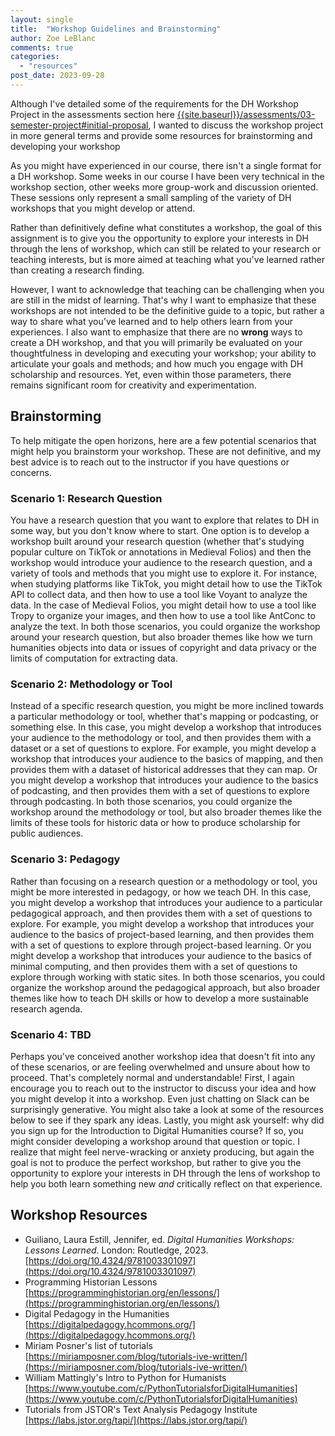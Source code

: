 ```yaml
---
layout: single
title:  "Workshop Guidelines and Brainstorming"
author: Zoe LeBlanc
comments: true
categories:
  - "resources"
post_date: 2023-09-28
---
```


Although I've detailed some of the requirements for the DH Workshop Project in the assessments section here [{{site.baseurl}}/assessments/03-semester-project#initial-proposal]({{site.baseurl}}/assessments/03-semester-project#initial-proposal), I wanted to discuss the workshop project in more general terms and provide some resources for brainstorming and developing your workshop

As you might have experienced in our course, there isn't a single format for a DH workshop. Some weeks in our course I have been very technical in the workshop section, other weeks more group-work and discussion oriented. These sessions only represent a small sampling of the variety of DH workshops that you might develop or attend. 

Rather than definitively define what constitutes a workshop, the goal of this assignment is to give you the opportunity to explore your interests in DH through the lens of workshop, which can still be related to your research or teaching interests, but is more aimed at teaching what you've learned rather than creating a research finding.

However, I want to acknowledge that teaching can be challenging when you are still in the midst of learning. That's why I want to emphasize that these workshops are not intended to be the definitive guide to a topic, but rather a way to share what you've learned and to help others learn from your experiences. I also want to emphasize that there are no **wrong** ways to create a DH workshop, and that you will primarily be evaluated on your thoughtfulness in developing and executing your workshop; your ability to articulate your goals and methods; and how much you engage with DH scholarship and resources. Yet, even within those parameters, there remains significant room for creativity and experimentation.

## Brainstorming

To help mitigate the open horizons, here are a few potential scenarios that might help you brainstorm your workshop. These are not definitive, and my best advice is to reach out to the instructor if you have questions or concerns.

### Scenario 1: Research Question

You have a research question that you want to explore that relates to DH in some way, but you don't know where to start. One option is to develop a workshop built around your research question (whether that's studying popular culture on TikTok or annotations in Medieval Folios) and then the workshop would introduce your audience to the research question, and a variety of tools and methods that you might use to explore it. For instance, when studying platforms like TikTok, you might detail how to use the TikTok API to collect data, and then how to use a tool like Voyant to analyze the data. In the case of Medieval Folios, you might detail how to use a tool like Tropy to organize your images, and then how to use a tool like AntConc to analyze the text. In both those scenarios, you could organize the workshop around your research question, but also broader themes like how we turn humanities objects into data or issues of copyright and data privacy or the limits of computation for extracting data.

### Scenario 2: Methodology or Tool

Instead of a specific research question, you might be more inclined towards a particular methodology or tool, whether that's mapping or podcasting, or something else. In this case, you might develop a workshop that introduces your audience to the methodology or tool, and then provides them with a dataset or a set of questions to explore. For example, you might develop a workshop that introduces your audience to the basics of mapping, and then provides them with a dataset of historical addresses that they can map. Or you might develop a workshop that introduces your audience to the basics of podcasting, and then provides them with a set of questions to explore through podcasting. In both those scenarios, you could organize the workshop around the methodology or tool, but also broader themes like the limits of these tools for historic data or how to produce scholarship for public audiences.

### Scenario 3: Pedagogy

Rather than focusing on a research question or a methodology or tool, you might be more interested in pedagogy, or how we teach DH. In this case, you might develop a workshop that introduces your audience to a particular pedagogical approach, and then provides them with a set of questions to explore. For example, you might develop a workshop that introduces your audience to the basics of project-based learning, and then provides them with a set of questions to explore through project-based learning. Or you might develop a workshop that introduces your audience to the basics of minimal computing, and then provides them with a set of questions to explore through working with static sites. In both those scenarios, you could organize the workshop around the pedagogical approach, but also broader themes like how to teach DH skills or how to develop a more sustainable research agenda.

### Scenario 4: TBD

Perhaps you've conceived another workshop idea that doesn't fit into any of these scenarios, or are feeling overwhelmed and unsure about how to proceed. That's completely normal and understandable! First, I again encourage you to reach out to the instructor to discuss your idea and how you might develop it into a workshop. Even just chatting on Slack can be surprisingly generative. You might also take a look at some of the resources below to see if they spark any ideas. Lastly, you might ask yourself: why did you sign up for the Introduction to Digital Humanities course? If so, you might consider developing a workshop around that question or topic. I realize that might feel nerve-wracking or anxiety producing, but again the goal is not to produce the perfect workshop, but rather to give you the opportunity to explore your interests in DH through the lens of workshop to help you both learn something new *and* critically reflect on that experience.

## Workshop Resources

- Guiliano, Laura Estill, Jennifer, ed. *Digital Humanities Workshops: Lessons Learned*. London: Routledge, 2023. [https://doi.org/10.4324/9781003301097](https://doi.org/10.4324/9781003301097)
- Programming Historian Lessons [https://programminghistorian.org/en/lessons/](https://programminghistorian.org/en/lessons/)
- Digital Pedagogy in the Humanities [https://digitalpedagogy.hcommons.org/](https://digitalpedagogy.hcommons.org/)
- Miriam Posner's list of tutorials [https://miriamposner.com/blog/tutorials-ive-written/](https://miriamposner.com/blog/tutorials-ive-written/)
- William Mattingly's Intro to Python for Humanists [https://www.youtube.com/c/PythonTutorialsforDigitalHumanities](https://www.youtube.com/c/PythonTutorialsforDigitalHumanities)
- Tutorials from JSTOR's Text Analysis Pedagogy Institute [https://labs.jstor.org/tapi/](https://labs.jstor.org/tapi/)
